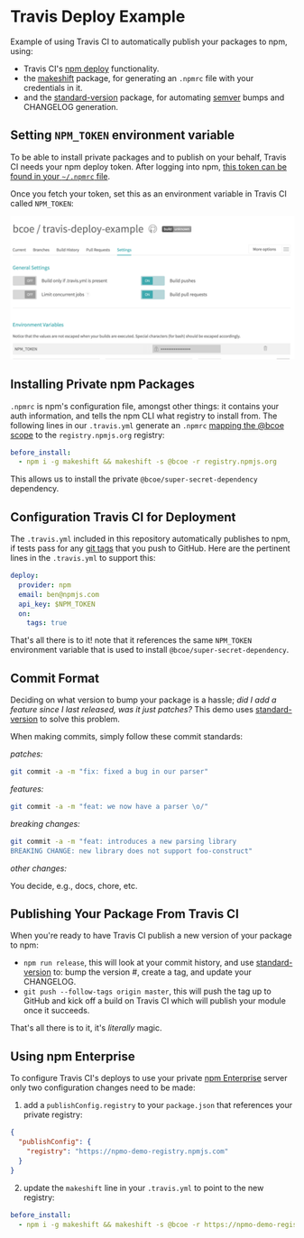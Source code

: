 # Travis Deploy Example

Example of using Travis CI to automatically publish your packages to npm, using:

* Travis CI's [npm deploy](https://docs.travis-ci.com/user/deployment/npm/) functionality.
* the [makeshift](https://github.com/nexdrew/makeshift) package, for generating an `.npmrc`
  file with your credentials in it.
* and the [standard-version](https://github.com/conventional-changelog/standard-version) package,
  for automating [semver](http://semver.org/) bumps and CHANGELOG generation.

## Setting `NPM_TOKEN` environment variable

To be able to install private packages and to publish on your behalf, Travis CI
needs your npm deploy token. After logging into npm, [this token can be found
in your `~/.npmrc` file](https://npme.npmjs.com/docs/workflow/travis.html#option-1-fetch-your-npm-enterprise-secret-token).

Once you fetch your token, set this as an environment variable in Travis CI called `NPM_TOKEN`:

![setting NPM_TOKEN](./screen-1.png)

## Installing Private npm Packages

`.npmrc` is npm's configuration file, amongst other things: it contains your auth information, and tells the npm
CLI what registry to install from. The following lines in our `.travis.yml` generate
an `.npmrc` [mapping the @bcoe scope](http://npme.npmjs.com/docs/cli/configuration.html#option-2-using-enterprise-for-private-packages-only) to the `registry.npmjs.org` registry:

```yaml
before_install:
  - npm i -g makeshift && makeshift -s @bcoe -r registry.npmjs.org
```

This allows us to install the private `@bcoe/super-secret-dependency` dependency.

## Configuration Travis CI for Deployment

The `.travis.yml` included in this repository automatically publishes to npm, if
tests pass for any [git tags](https://git-scm.com/book/en/v2/Git-Basics-Tagging) that you push to GitHub. Here
are the pertinent lines in the `.travis.yml` to support this:

```yaml
deploy:
  provider: npm
  email: ben@npmjs.com
  api_key: $NPM_TOKEN
  on:
    tags: true
```

That's all there is to it! note that it references the same `NPM_TOKEN` environment variable that
is used to install `@bcoe/super-secret-dependency`.

## Commit Format

Deciding on what version to bump your package is a hassle; _did I add a feature since I
last released, was it just patches?_ This demo uses [standard-version](https://github.com/conventional-changelog/standard-version) to solve this problem.

When making commits, simply follow these commit standards:

_patches:_

```sh
git commit -a -m "fix: fixed a bug in our parser"
```

_features:_

```sh
git commit -a -m "feat: we now have a parser \o/"
```

_breaking changes:_

```sh
git commit -a -m "feat: introduces a new parsing library
BREAKING CHANGE: new library does not support foo-construct"
```

_other changes:_

You decide, e.g., docs, chore, etc.

## Publishing Your Package From Travis CI

When you're ready to have Travis CI publish a new version of your package to npm:

* `npm run release`, this will look at your commit history, and use [standard-version](https://github.com/conventional-changelog/standard-version)
  to: bump the version #, create a tag, and update your CHANGELOG.
* `git push --follow-tags origin master`, this will push the tag up to GitHub
  and kick off a build on Travis CI which will publish your module once it succeeds.

That's all there is to it, it's _literally_ magic.

## Using npm Enterprise

To configure Travis CI's deploys to use your private [npm Enterprise](https://www.npmjs.com/enterprise)
server only two configuration changes need to be made:

1. add a `publishConfig.registry` to your `package.json` that references your
   private registry:

  ```json
  {
    "publishConfig": {
      "registry": "https://npmo-demo-registry.npmjs.com"
    }
  }
  ```

2. update the `makeshift` line in your `.travis.yml` to point to the new registry:

  ```yaml
  before_install:
    - npm i -g makeshift && makeshift -s @bcoe -r https://npmo-demo-registry.npmjs.com
  ```
